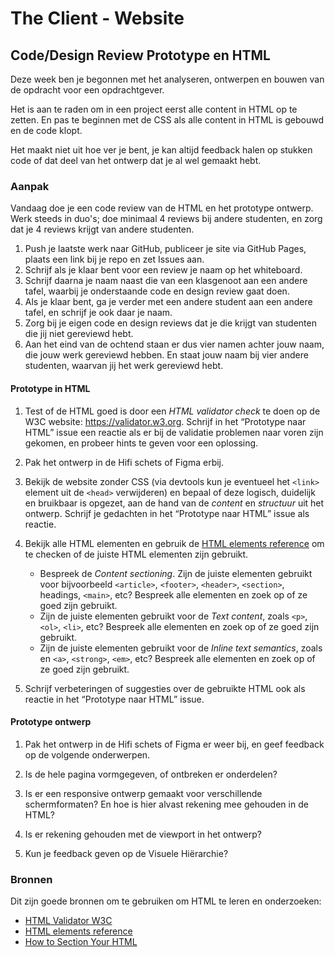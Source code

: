 # The Client - Website

## Code/Design Review Prototype en HTML

Deze week ben je begonnen met het analyseren, ontwerpen en bouwen van de opdracht voor een opdrachtgever. 

Het is aan te raden om in een project eerst alle content in HTML op te zetten. En pas te beginnen met de CSS als alle content in HTML is gebouwd en de code klopt.

Het maakt niet uit hoe ver je bent, je kan altijd feedback halen op stukken code of dat deel van het ontwerp dat je al wel gemaakt hebt. 



### Aanpak

Vandaag doe je een code review van de HTML en het prototype ontwerp. Werk steeds in duo's; doe minimaal 4 reviews bij andere studenten, en zorg dat je 4 reviews krijgt van andere studenten.

1. Push je laatste werk naar GitHub, publiceer je site via GitHub Pages, plaats een link bij je repo en zet Issues aan.
2. Schrijf als je klaar bent voor een review je naam op het whiteboard. 
3. Schrijf daarna je naam naast die van een klasgenoot aan een andere tafel, waarbij je onderstaande code en design review gaat doen.
4. Als je klaar bent, ga je verder met een andere student aan een andere tafel, en schrijf je ook daar je naam.
5. Zorg bij je eigen code en design reviews dat je die krijgt van studenten die jij niet gereviewd hebt.
6. Aan het eind van de ochtend staan er dus vier namen achter jouw naam, die jouw werk gereviewd hebben. En staat jouw naam bij vier andere studenten, waarvan jij het werk gereviewd hebt.


#### Prototype in HTML

1. Test of de HTML goed is door een _HTML validator check_ te doen op de W3C website: https://validator.w3.org. Schrijf in het “Prototype naar HTML” issue een reactie als er bij de validatie problemen naar voren zijn gekomen, en probeer hints te geven voor een oplossing.

2. Pak het ontwerp in de Hifi schets of Figma erbij.

3. Bekijk de website zonder CSS (via devtools kun je eventueel het `<link>` element uit de `<head>` verwijderen) en bepaal of deze logisch, duidelijk en bruikbaar is opgezet, aan de hand van de _content_ en _structuur_ uit het ontwerp. Schrijf je gedachten in het “Prototype naar HTML” issue als reactie.

4. Bekijk alle HTML elementen en gebruik de [HTML elements reference](https://developer.mozilla.org/en-US/docs/Web/HTML/Element) om te checken of de juiste HTML elementen zijn gebruikt.
   - Bespreek de *Content sectioning*. Zijn de juiste elementen gebruikt voor bijvoorbeeld `<article>`, `<footer>`, `<header>`, `<section>`,  headings, `<main>`, etc? Bespreek alle elementen en zoek op of ze goed zijn gebruikt.
   - Zijn de juiste elementen gebruikt voor de *Text content*, zoals `<p>`, `<ol>`, `<li>`, etc? Bespreek alle elementen en zoek op of ze goed zijn gebruikt. 
   - Zijn de juiste elementen gebruikt voor de *Inline text semantics*, zoals  en `<a>`, `<strong>`, `<em>`, etc? Bespreek alle elementen en zoek op of ze goed zijn gebruikt. 

5. Schrijf verbeteringen of suggesties over de gebruikte HTML ook als reactie in het “Prototype naar HTML” issue.


#### Prototype ontwerp

1. Pak het ontwerp in de Hifi schets of Figma er weer bij, en geef feedback op de volgende onderwerpen.

2. Is de hele pagina vormgegeven, of ontbreken er onderdelen?

3. Is er een responsive ontwerp gemaakt voor verschillende schermformaten? En hoe is hier alvast rekening mee gehouden in de HTML?

4. Is er rekening gehouden met de viewport in het ontwerp?

5. Kun je feedback geven op de Visuele Hiërarchie?


### Bronnen

Dit zijn goede bronnen om te gebruiken om HTML te leren en onderzoeken: 

- [HTML Validator W3C](https://validator.w3.org)
- [HTML elements reference](https://developer.mozilla.org/en-US/docs/Web/HTML/Element)
- [How to Section Your HTML](https://css-tricks.com/how-to-section-your-html/)


